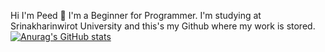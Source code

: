 Hi I'm Peed 👋
  I'm a Beginner for Programmer. I'm studying at Srinakharinwirot University and this's my Github where my work is stored.
[![Anurag's GitHub stats](https://github-readme-stats.vercel.app/api?username=anuraghazra)](https://github.com/anuraghazra/github-readme-stats)

